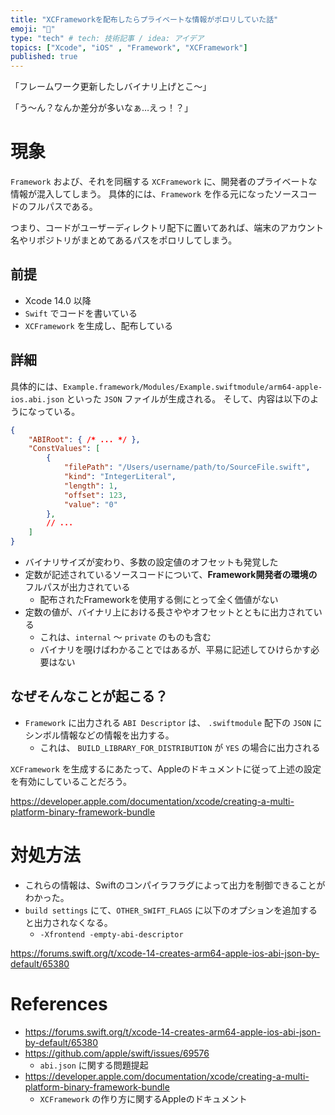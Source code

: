 ```yaml
---
title: "XCFrameworkを配布したらプライベートな情報がポロリしていた話"
emoji: "🤏"
type: "tech" # tech: 技術記事 / idea: アイデア
topics: ["Xcode", "iOS" , "Framework", "XCFramework"]
published: true
---
```


「フレームワーク更新したしバイナリ上げとこ〜」

「う〜ん？なんか差分が多いなぁ…えっ！？」


# 現象

`Framework` および、それを同梱する `XCFramework` に、開発者のプライベートな情報が混入してしまう。
具体的には、`Framework` を作る元になったソースコードのフルパスである。

つまり、コードがユーザーディレクトリ配下に置いてあれば、端末のアカウント名やリポジトリがまとめてあるパスをポロリしてしまう。

## 前提

- Xcode 14.0 以降
- `Swift` でコードを書いている
- `XCFramework` を生成し、配布している


## 詳細

具体的には、`Example.framework/Modules/Example.swiftmodule/arm64-apple-ios.abi.json` といった `JSON` ファイルが生成される。
そして、内容は以下のようになっている。

```json
{
    "ABIRoot": { /* ... */ },
    "ConstValues": [
        {
            "filePath": "/Users/username/path/to/SourceFile.swift",
            "kind": "IntegerLiteral",
            "length": 1,
            "offset": 123,
            "value": "0"
        },
        // ... 
    ]
}
```

- バイナリサイズが変わり、多数の設定値のオフセットも発覚した
- 定数が記述されているソースコードについて、**Framework開発者の環境の**フルパスが出力されている
    - 配布されたFrameworkを使用する側にとって全く価値がない
- 定数の値が、バイナリ上における長さややオフセットとともに出力されている
    - これは、`internal` 〜 `private` のものも含む
    - バイナリを覗けばわかることではあるが、平易に記述してひけらかす必要はない


## なぜそんなことが起こる？

- `Framework` に出力される `ABI Descriptor` は、 `.swiftmodule` 配下の `JSON` にシンボル情報などの情報を出力する。
    - これは、 `BUILD_LIBRARY_FOR_DISTRIBUTION` が `YES` の場合に出力される

`XCFramework` を生成するにあたって、Appleのドキュメントに従って上述の設定を有効にしていることだろう。

https://developer.apple.com/documentation/xcode/creating-a-multi-platform-binary-framework-bundle


# 対処方法

- これらの情報は、Swiftのコンパイラフラグによって出力を制御できることがわかった。
- `build settings` にて、`OTHER_SWIFT_FLAGS` に以下のオプションを追加すると出力されなくなる。
    - `-Xfrontend -empty-abi-descriptor`

https://forums.swift.org/t/xcode-14-creates-arm64-apple-ios-abi-json-by-default/65380


# References

- https://forums.swift.org/t/xcode-14-creates-arm64-apple-ios-abi-json-by-default/65380
- https://github.com/apple/swift/issues/69576
    - `abi.json` に関する問題提起
- https://developer.apple.com/documentation/xcode/creating-a-multi-platform-binary-framework-bundle
    - `XCFramework` の作り方に関するAppleのドキュメント
